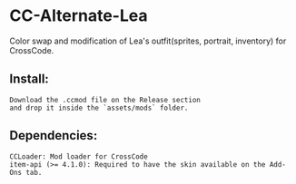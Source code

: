 # CC-Alternate-Lea
Color swap and modification of Lea's outfit(sprites, portrait, inventory) for CrossCode.

## Install: 
	Download the .ccmod file on the Release section 
	and drop it inside the `assets/mods` folder.

## Dependencies:
	CCLoader: Mod loader for CrossCode
	item-api (>= 4.1.0): Required to have the skin available on the Add-Ons tab.
